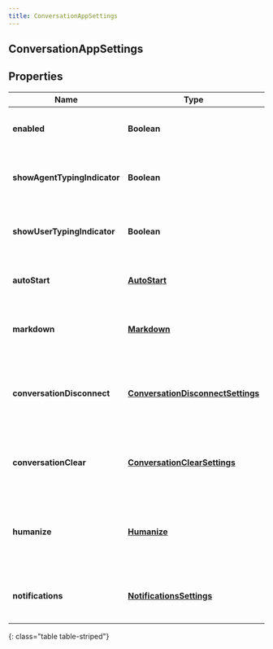 ```yaml
---
title: ConversationAppSettings
---
```

## ConversationAppSettings


## Properties

| Name | Type | Description | Notes |
| ------------ | ------------- | ------------- | ------------- |
| **enabled** | <!----><!---->**Boolean**<!----> | The toggle to enable or disable conversations |  [optional] |
| **showAgentTypingIndicator** | <!----><!---->**Boolean**<!----> | The toggle to enable or disable typing indicator for messenger |  [optional] |
| **showUserTypingIndicator** | <!----><!---->**Boolean**<!----> | The toggle to enable or disable typing indicator for messenger |  [optional] |
| **autoStart** | <!----><!---->[**AutoStart**](AutoStart.html)<!----> | The auto start for the messenger conversation |  [optional] |
| **markdown** | <!----><!---->[**Markdown**](Markdown.html)<!----> | The markdown for the messenger app |  [optional] |
| **conversationDisconnect** | <!----><!---->[**ConversationDisconnectSettings**](ConversationDisconnectSettings.html)<!----> | The conversation disconnect settings for the messenger app |  [optional] |
| **conversationClear** | <!----><!---->[**ConversationClearSettings**](ConversationClearSettings.html)<!----> | The conversation clear settings for the messenger app |  [optional] |
| **humanize** | <!----><!---->[**Humanize**](Humanize.html)<!----> | The humanize conversations settings for the messenger app |  [optional] |
| **notifications** | <!----><!---->[**NotificationsSettings**](NotificationsSettings.html)<!----> | The notification settings for messenger apps |  [optional] |
{: class="table table-striped"}



